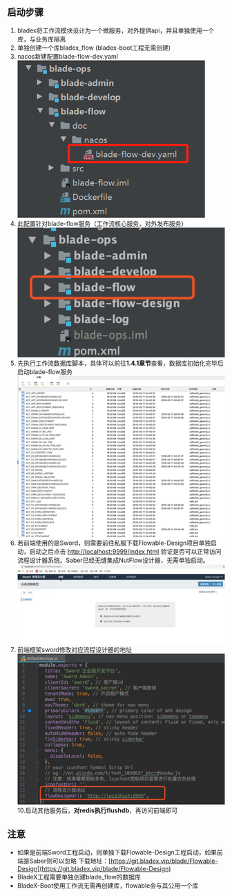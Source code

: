 ## 启动步骤
1. bladex将工作流模块设计为一个微服务，对外提供api，并且单独使用一个库，与业务库隔离
2. 单独创建一个库bladex_flow (bladex-boot工程无需创建)
3. nacos新建配置blade-flow-dev.yaml
![](../../images/screenshot_1598845247667.png)
4. 此配置针对blade-flow服务（工作流核心服务，对外发布服务）
![](../../images/screenshot_1557554920983.png)
5. 先执行工作流数据库脚本，具体可以前往**1.4.1章节**查看，数据库初始化完毕后启动blade-flow服务
  ![](../../images/screenshot_1557555340130.png)
6. 若前端使用的是Sword，则需要前往私服下载Flowable-Design项目单独启动，启动之后点击 [http://localhost:9999/index.html](http://localhost:9999/index.html) 验证是否可以正常访问流程设计器系统。Saber已经无缝集成NutFlow设计器，无需单独启动。
  ![](../../images/screenshot_1557555459919.png)
7. 前端框架sword修改对应流程设计器的地址
  ![](../../images/screenshot_1557555771994.png)
  10.启动其他服务后，**对redis执行flushdb**，再访问前端即可




## 注意
* 如果是前端Sword工程启动，则单独下载Flowable-Design工程启动，如果前端是Saber则可以忽略
下载地址：[https://git.bladex.vip/blade/Flowable-Design](https://git.bladex.vip/blade/Flowable-Design)
* BladeX工程需要单独创建blade_flow的数据库
* BladeX-Boot使用工作流无需再创建库，flowable会与其公用一个库
